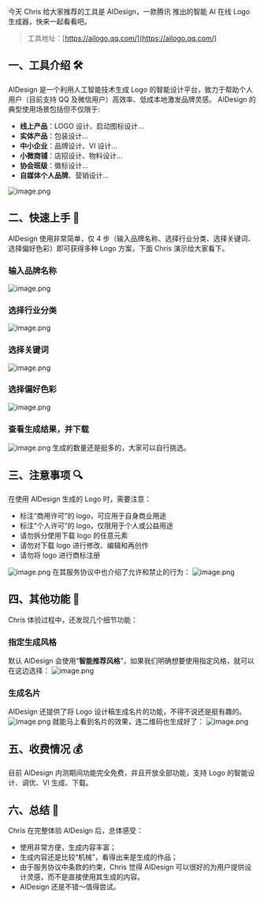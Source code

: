 今天 Chris 给大家推荐的工具是 AIDesign，一款腾讯 推出的智能 AI 在线 Logo 生成器，快来一起看看吧。

> 工具地址：[https://ailogo.qq.com/](https://ailogo.qq.com/)

## 一、工具介绍 🛠️

AIDesign 是一个利用人工智能技术生成 Logo 的智能设计平台，致力于帮助个人用户（目前支持 QQ 及微信用户）高效率、低成本地激发品牌灵感。
AIDesign 的典型使用场景包括但不仅限于:

- **线上产品**：LOGO 设计、启动图标设计…
- **实体产品**：包装设计…
- **中小企业**：品牌设计、VI 设计…
- **小微商铺**：店招设计、物料设计…
- **协会班级**：徽标设计…
- **自媒体个人品牌**、营销设计…

![image.png](https://cdn.nlark.com/yuque/0/2023/png/186051/1691803929587-bd0d8ab5-5a8d-44c5-937c-fcb8f27ec4d2.png#averageHue=%23fdfdfd&clientId=ued66b95f-8685-4&from=paste&height=1638&id=u1e39e1dc&originHeight=1638&originWidth=2752&originalType=binary&ratio=2&rotation=0&showTitle=false&size=207339&status=done&style=none&taskId=u0520b47a-6a55-4e18-9852-f32c8f820cd&title=&width=2752)

## 二、快速上手 🚀

AIDesign 使用非常简单，仅 4 步（输入品牌名称、选择行业分类、选择关键词、选择偏好色彩）即可获得多种 Logo 方案，下面 Chris 演示给大家看下。

### 输入品牌名称

![image.png](https://cdn.nlark.com/yuque/0/2023/png/186051/1691804104070-5d90237e-4915-4619-b586-60ce01e045c8.png#averageHue=%23fdfdfd&clientId=ued66b95f-8685-4&from=paste&height=1626&id=uaa9e1666&originHeight=1626&originWidth=2744&originalType=binary&ratio=2&rotation=0&showTitle=false&size=216229&status=done&style=none&taskId=ub391882c-1b96-4276-83fa-6d70a315f17&title=&width=2744)

### 选择行业分类

![image.png](https://cdn.nlark.com/yuque/0/2023/png/186051/1691804146147-810ecb5f-f5d1-4e9e-b0da-9a8e446bc9df.png#averageHue=%23fbfbfb&clientId=ued66b95f-8685-4&from=paste&height=1628&id=u790a829f&originHeight=1628&originWidth=2756&originalType=binary&ratio=2&rotation=0&showTitle=false&size=369397&status=done&style=none&taskId=u7a9b3a8c-7618-41a1-8a3b-160154c7ca5&title=&width=2756)

### 选择关键词

![image.png](https://cdn.nlark.com/yuque/0/2023/png/186051/1691804182892-fd1bf970-231b-4137-b6b1-3e6b5749cfb8.png#averageHue=%23fcfcfc&clientId=ued66b95f-8685-4&from=paste&height=1624&id=u75bc0a41&originHeight=1624&originWidth=2734&originalType=binary&ratio=2&rotation=0&showTitle=false&size=491493&status=done&style=none&taskId=u8f539ff8-ec93-4e82-9357-6a49acfa694&title=&width=2734)

### 选择偏好色彩

![image.png](https://cdn.nlark.com/yuque/0/2023/png/186051/1691804246549-07c6a3e3-6fc7-45aa-88a7-6bfc07bf987b.png#averageHue=%23fdfbf9&clientId=ued66b95f-8685-4&from=paste&height=1608&id=uc60c2880&originHeight=1608&originWidth=2700&originalType=binary&ratio=2&rotation=0&showTitle=false&size=432461&status=done&style=none&taskId=ue98a8bbc-3ded-41a3-b5d1-5028d372f60&title=&width=2700)

### 查看生成结果，并下载

![image.png](https://cdn.nlark.com/yuque/0/2023/png/186051/1691804320902-f6a4f4b9-c4f3-42ce-91c4-43cebf08a87d.png#averageHue=%23767972&clientId=ued66b95f-8685-4&from=paste&height=1634&id=ucc6ad318&originHeight=1634&originWidth=2722&originalType=binary&ratio=2&rotation=0&showTitle=false&size=364398&status=done&style=none&taskId=u1433e20d-d6ae-4683-b4df-bc06546d0b9&title=&width=2722)
生成的数量还是挺多的，大家可以自行挑选。

## 三、注意事项 🔍

在使用 AIDesign 生成的 Logo 时，需要注意：

- 标注“商用许可”的 logo，可应用于自身商业用途
- 标注“个人许可”的 logo，仅限用于个人或公益用途
- 请勿拆分使用下载 logo 的任意元素
- 请勿对下载 logo 进行修改、编辑和再创作
- 请勿将 logo 进行商标注册

![image.png](https://cdn.nlark.com/yuque/0/2023/png/186051/1691804563301-5e375bed-98a8-4f12-8382-66e87790a3d4.png#averageHue=%23ec8c4f&clientId=ued66b95f-8685-4&from=paste&height=793&id=ub8b2305b&originHeight=1586&originWidth=2742&originalType=binary&ratio=2&rotation=0&showTitle=false&size=388535&status=done&style=none&taskId=uecb055b9-6f9b-46d2-8201-1febff31273&title=&width=1371)
在其服务协议中也介绍了允许和禁止的行为：
![image.png](https://cdn.nlark.com/yuque/0/2023/png/186051/1691804922413-20e8f4b5-4a1b-4cef-b083-2733c7079ada.png#averageHue=%23fafafa&clientId=ued66b95f-8685-4&from=paste&height=1642&id=u9e780aea&originHeight=1642&originWidth=2716&originalType=binary&ratio=2&rotation=0&showTitle=false&size=276965&status=done&style=none&taskId=u948069bf-c71c-4671-8f47-7633fe0c72f&title=&width=2716)

## 四、其他功能 🌸

Chris 体验过程中，还发现几个细节功能：

### 指定生成风格

默认 AIDesign 会使用“**智能推荐风格**”，如果我们明确想要使用指定风格，就可以在这边选择：
![image.png](https://cdn.nlark.com/yuque/0/2023/png/186051/1691805346886-7df8a83d-ec6d-44ee-a14e-96ec7c5e1336.png#averageHue=%23c4c7c6&clientId=ued66b95f-8685-4&from=paste&height=1638&id=ue015a4dd&originHeight=1638&originWidth=2712&originalType=binary&ratio=2&rotation=0&showTitle=false&size=681214&status=done&style=none&taskId=uc850d619-bf11-47dc-ba68-0549e665353&title=&width=2712)

### 生成名片

AIDesign 还提供了将 Logo 设计稿生成名片的功能，不得不说还是挺有趣的。
![image.png](https://cdn.nlark.com/yuque/0/2023/png/186051/1691805392717-5a8dc419-8d8f-4e1d-9c0d-792016c04f75.png#averageHue=%23fdfdfd&clientId=ued66b95f-8685-4&from=paste&height=1590&id=u08e2a0f5&originHeight=1590&originWidth=2736&originalType=binary&ratio=2&rotation=0&showTitle=false&size=266496&status=done&style=none&taskId=ubf309f68-01c0-4ebd-9933-3918331326d&title=&width=2736)
就能马上看到名片的效果，连二维码也生成好了：
![image.png](https://cdn.nlark.com/yuque/0/2023/png/186051/1691805453120-0999c2dd-4949-4542-8611-2e8ead6edfdc.png#averageHue=%23f9f9f9&clientId=ued66b95f-8685-4&from=paste&height=1630&id=u615c9d7f&originHeight=1630&originWidth=2734&originalType=binary&ratio=2&rotation=0&showTitle=false&size=314136&status=done&style=none&taskId=u5085cbd3-d8e2-4158-a168-d8fb8fb3eaa&title=&width=2734)

## 五、收费情况 💰

目前 AIDesign 内测期间功能完全免费，并且开放全部功能，支持 Logo 的智能设计、调优、VI 生成、下载。

## 六、总结 📝

Chris 在完整体验 AIDesign 后，总体感受：

- 使用非常方便，生成内容丰富；
- 生成内容还是比较“机械”，看得出来是生成的作品；
- 由于服务协议中条款的约束，Chris 觉得 AIDesign 可以很好的为用户提供设计灵感，而不是直接使用其生成的内容。
- AIDesign 还是不错～值得尝试。
